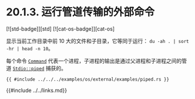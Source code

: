 # 20.1.3. 运行管道传输的外部命令

[![std-badge]][std] [![cat-os-badge]][cat-os]

显示当前工作目录中前 10 大的文件和子目录，它等同于运行： `du -ah . |
sort -hr | head -n 10`。

每个命令 [`Command`] 代表一个进程，子进程的输出是通过父进程和子进程之间的管道 [`Stdio::piped`] 捕获的。

```rust,edition2018,no_run
{{ #include ../../../examples/os/external/examples/piped.rs }}
```

[`Command`]: https://doc.rust-lang.org/std/process/struct.Command.html
[`Stdio::piped`]: https://doc.rust-lang.org/std/process/struct.Stdio.html

{{#include ../../links.md}}
